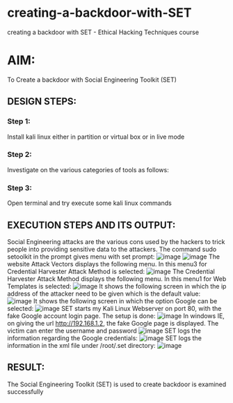 # creating-a-backdoor-with-SET
creating a backdoor with SET - Ethical Hacking Techniques course

# AIM:
To Create a backdoor with Social Engineering Toolkit (SET)

## DESIGN STEPS:

### Step 1:

Install kali linux either in partition or virtual box or in live mode


### Step 2:

Investigate on the various categories of tools as follows:

### Step 3:

Open terminal and try execute some kali linux commands

## EXECUTION STEPS AND ITS OUTPUT:
Social Engineering attacks are the various cons used by the hackers to trick people into providing sensitive data to the attackers. 
The command sudo setoolkit in the prompt gives menu with set prompt:
![image](https://github.com/22003197/creating-a-backdoor-with-SET/assets/124332243/8a1ae648-c8c8-4138-bc71-68c00421ef48)
![image](https://github.com/22003197/creating-a-backdoor-with-SET/assets/124332243/63a352c2-329f-4852-a14c-4024dddb8c54)
The website Attack Vectors displays the following menu. In this menu3 for Credential Harvester Attack Method is selected:
![image](https://github.com/22003197/creating-a-backdoor-with-SET/assets/124332243/19b7ad29-8044-4a54-a222-2121bd1dd204)
The Credential Harvester Attack Method displays the following menu. In this menu1 for Web Templates is selected:
![image](https://github.com/22003197/creating-a-backdoor-with-SET/assets/124332243/6ea6eff5-fb57-4a0b-b41d-b1375a9ccf11)
It shows the following screen in which the ip address of the attacker need to be given which is the default value:
![image](https://github.com/22003197/creating-a-backdoor-with-SET/assets/124332243/62310535-43df-4987-9de3-c10c2a4dfcaa)
It shows the following screen in which the option Google can be selected:
![image](https://github.com/22003197/creating-a-backdoor-with-SET/assets/124332243/9c87c78a-0df0-4032-9aae-075bfb0a6ec4)
SET starts my Kali Linux Webserver on port 80, with the fake Google account login page. The setup is done:
![image](https://github.com/22003197/creating-a-backdoor-with-SET/assets/124332243/0a8b7d0e-a86f-47ba-9a4a-812500d7a627)
In windows IE, on giving the url http://192.168.1.2, the fake Google page is displayed. The victim can enter the username and password
![image](https://github.com/22003197/creating-a-backdoor-with-SET/assets/124332243/bfe8ad19-3232-4c0f-a392-e52e9c32eca6)
SET logs the information regarding the Google credentials:
![image](https://github.com/22003197/creating-a-backdoor-with-SET/assets/124332243/71fdc997-06ef-476f-87e2-18f8ce5da048)
SET logs the information in the xml file under /root/.set directory:
![image](https://github.com/22003197/creating-a-backdoor-with-SET/assets/124332243/4231e09c-1112-4e99-a004-26f145a917ea)

## RESULT:
The Social Engineering Toolkit (SET) is used to create backdoor is  examined successfully
